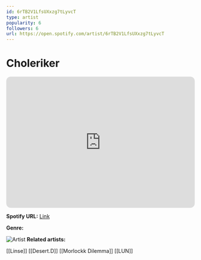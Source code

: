 ```yaml
---
id: 6rTB2V1LfsUXxzg7tLyvcT
type: artist
popularity: 6
followers: 6
url: https://open.spotify.com/artist/6rTB2V1LfsUXxzg7tLyvcT
---
```

# Choleriker

<iframe style="border-radius:12px" src="https://open.spotify.com/embed/artist/6rTB2V1LfsUXxzg7tLyvcT" width="100%" height="352" frameBorder="0" allowfullscreen="" allow="autoplay; clipboard-write; encrypted-media; fullscreen; picture-in-picture" loading="lazy"></iframe>

**Spotify URL:** [Link](https://open.spotify.com/artist/6rTB2V1LfsUXxzg7tLyvcT)

**Genre:** 

![Artist]()
**Related artists:**

[[Linse]]
[[Desert.D]]
[[Morlockk Dilemma]]
[[LUN]]

